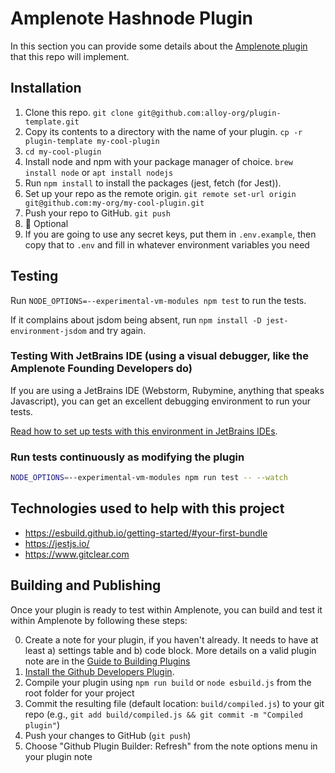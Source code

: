 # Amplenote Hashnode Plugin

In this section you can provide some details about the [Amplenote plugin](https://www.amplenote.com/help/developing_amplenote_plugins) 
that this repo will implement.

## Installation

1. Clone this repo. `git clone git@github.com:alloy-org/plugin-template.git`
2. Copy its contents to a directory with the name of your plugin. `cp -r plugin-template my-cool-plugin`
3. `cd my-cool-plugin`
4. Install node and npm with your package manager of choice. `brew install node` or `apt install nodejs` 
5. Run `npm install` to install the packages (jest, fetch (for Jest)).  
6. Set up your repo as the remote origin. `git remote set-url origin git@github.com:my-org/my-cool-plugin.git`
7. Push your repo to GitHub. `git push`
8. 🎉
Optional
9. If you are going to use any secret keys, put them in `.env.example`, then copy that to `.env` 
   and fill in whatever environment variables you need

## Testing

Run `NODE_OPTIONS=--experimental-vm-modules npm test` to run the tests.

If it complains about jsdom being absent, run `npm install -D jest-environment-jsdom` and try again.

### Testing With JetBrains IDE (using a visual debugger, like the Amplenote Founding Developers do)

If you are using a JetBrains IDE (Webstorm, Rubymine, anything that speaks Javascript), you can get an 
excellent debugging environment to run your tests.

[Read how to set up tests with this environment in JetBrains IDEs](https://public.amplenote.com/GPTbAGiRYddSCLtuTXGS1tSo).

### Run tests continuously as modifying the plugin

```bash
NODE_OPTIONS=--experimental-vm-modules npm run test -- --watch
```

## Technologies used to help with this project

* https://esbuild.github.io/getting-started/#your-first-bundle
* https://jestjs.io/
* https://www.gitclear.com

## Building and Publishing

Once your plugin is ready to test within Amplenote, you can build and test it within Amplenote by following these steps:

0. Create a note for your plugin, if you haven't already. It needs to have at least a) settings table and b) code block. 
   More details on a valid plugin note are in the [Guide to Building Plugins](https://www.amplenote.com/help/guide_to_developing_amplenote_plugins)
1. [Install the Github Developers Plugin](https://www.amplenote.com/plugins/FZf22PXCKTRTB1tJwta1Nepq).
2. Compile your plugin using `npm run build` or `node esbuild.js` from the root folder for your project
3. Commit the resulting file (default location: `build/compiled.js`) to your git repo (e.g., `git add build/compiled.js && git commit -m "Compiled plugin"`)
4. Push your changes to GitHub (`git push`)
5. Choose "Github Plugin Builder: Refresh" from the note options menu in your plugin note
